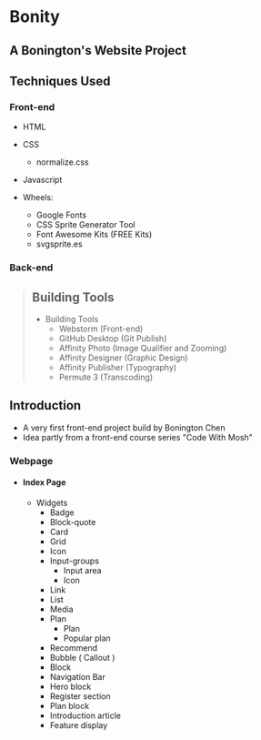 # Bonity

## A Bonington's Website Project

## Techniques Used

### Front-end
- HTML

- CSS 
  - normalize.css

- Javascript


- Wheels:
  - Google Fonts
  - CSS Sprite Generator Tool
  - Font Awesome Kits (FREE Kits)
  - svgsprite.es

### Back-end


> ## Building Tools
> 
>
> - Building Tools
>   - Webstorm (Front-end)
>   - GitHub Desktop (Git Publish)
>   - Affinity Photo (Image Qualifier and Zooming)
>   - Affinity Designer (Graphic Design)
>   - Affinity Publisher (Typography)
>   - Permute 3 (Transcoding)

## Introduction
- A very first front-end project build by Bonington Chen
- Idea partly from a front-end course series "Code With Mosh"

### Webpage
- #### Index Page
  - Widgets
    - Badge
    - Block-quote
    - Card
    - Grid
    - Icon
    - Input-groups
      - Input area
      - Icon
    - Link
    - List
    - Media
    - Plan
      - Plan
      - Popular plan
    - Recommend
    - Bubble ( Callout )
    - Block
    - Navigation Bar
    - Hero block
    - Register section
    - Plan block
    - Introduction article
    - Feature display
